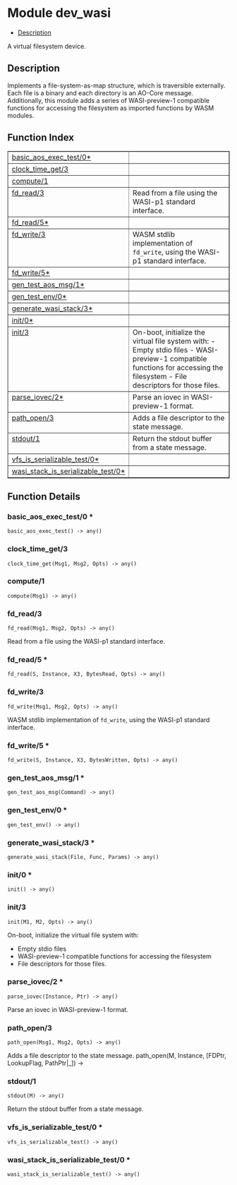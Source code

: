 

# Module dev_wasi #
* [Description](#description)

A virtual filesystem device.

<a name="description"></a>

## Description ##
Implements a file-system-as-map structure, which is traversible externally.
Each file is a binary and each directory is an AO-Core message.
Additionally, this module adds a series of WASI-preview-1 compatible
functions for accessing the filesystem as imported functions by WASM
modules.<a name="index"></a>

## Function Index ##


<table width="100%" border="1" cellspacing="0" cellpadding="2" summary="function index"><tr><td valign="top"><a href="#basic_aos_exec_test-0">basic_aos_exec_test/0*</a></td><td></td></tr><tr><td valign="top"><a href="#clock_time_get-3">clock_time_get/3</a></td><td></td></tr><tr><td valign="top"><a href="#compute-1">compute/1</a></td><td></td></tr><tr><td valign="top"><a href="#fd_read-3">fd_read/3</a></td><td>Read from a file using the WASI-p1 standard interface.</td></tr><tr><td valign="top"><a href="#fd_read-5">fd_read/5*</a></td><td></td></tr><tr><td valign="top"><a href="#fd_write-3">fd_write/3</a></td><td>WASM stdlib implementation of <code>fd_write</code>, using the WASI-p1 standard
interface.</td></tr><tr><td valign="top"><a href="#fd_write-5">fd_write/5*</a></td><td></td></tr><tr><td valign="top"><a href="#gen_test_aos_msg-1">gen_test_aos_msg/1*</a></td><td></td></tr><tr><td valign="top"><a href="#gen_test_env-0">gen_test_env/0*</a></td><td></td></tr><tr><td valign="top"><a href="#generate_wasi_stack-3">generate_wasi_stack/3*</a></td><td></td></tr><tr><td valign="top"><a href="#init-0">init/0*</a></td><td></td></tr><tr><td valign="top"><a href="#init-3">init/3</a></td><td>On-boot, initialize the virtual file system with:
- Empty stdio files
- WASI-preview-1 compatible functions for accessing the filesystem
- File descriptors for those files.</td></tr><tr><td valign="top"><a href="#parse_iovec-2">parse_iovec/2*</a></td><td>Parse an iovec in WASI-preview-1 format.</td></tr><tr><td valign="top"><a href="#path_open-3">path_open/3</a></td><td>Adds a file descriptor to the state message.</td></tr><tr><td valign="top"><a href="#stdout-1">stdout/1</a></td><td>Return the stdout buffer from a state message.</td></tr><tr><td valign="top"><a href="#vfs_is_serializable_test-0">vfs_is_serializable_test/0*</a></td><td></td></tr><tr><td valign="top"><a href="#wasi_stack_is_serializable_test-0">wasi_stack_is_serializable_test/0*</a></td><td></td></tr></table>


<a name="functions"></a>

## Function Details ##

<a name="basic_aos_exec_test-0"></a>

### basic_aos_exec_test/0 * ###

`basic_aos_exec_test() -> any()`

<a name="clock_time_get-3"></a>

### clock_time_get/3 ###

`clock_time_get(Msg1, Msg2, Opts) -> any()`

<a name="compute-1"></a>

### compute/1 ###

`compute(Msg1) -> any()`

<a name="fd_read-3"></a>

### fd_read/3 ###

`fd_read(Msg1, Msg2, Opts) -> any()`

Read from a file using the WASI-p1 standard interface.

<a name="fd_read-5"></a>

### fd_read/5 * ###

`fd_read(S, Instance, X3, BytesRead, Opts) -> any()`

<a name="fd_write-3"></a>

### fd_write/3 ###

`fd_write(Msg1, Msg2, Opts) -> any()`

WASM stdlib implementation of `fd_write`, using the WASI-p1 standard
interface.

<a name="fd_write-5"></a>

### fd_write/5 * ###

`fd_write(S, Instance, X3, BytesWritten, Opts) -> any()`

<a name="gen_test_aos_msg-1"></a>

### gen_test_aos_msg/1 * ###

`gen_test_aos_msg(Command) -> any()`

<a name="gen_test_env-0"></a>

### gen_test_env/0 * ###

`gen_test_env() -> any()`

<a name="generate_wasi_stack-3"></a>

### generate_wasi_stack/3 * ###

`generate_wasi_stack(File, Func, Params) -> any()`

<a name="init-0"></a>

### init/0 * ###

`init() -> any()`

<a name="init-3"></a>

### init/3 ###

`init(M1, M2, Opts) -> any()`

On-boot, initialize the virtual file system with:
- Empty stdio files
- WASI-preview-1 compatible functions for accessing the filesystem
- File descriptors for those files.

<a name="parse_iovec-2"></a>

### parse_iovec/2 * ###

`parse_iovec(Instance, Ptr) -> any()`

Parse an iovec in WASI-preview-1 format.

<a name="path_open-3"></a>

### path_open/3 ###

`path_open(Msg1, Msg2, Opts) -> any()`

Adds a file descriptor to the state message.
path_open(M, Instance, [FDPtr, LookupFlag, PathPtr|_]) ->

<a name="stdout-1"></a>

### stdout/1 ###

`stdout(M) -> any()`

Return the stdout buffer from a state message.

<a name="vfs_is_serializable_test-0"></a>

### vfs_is_serializable_test/0 * ###

`vfs_is_serializable_test() -> any()`

<a name="wasi_stack_is_serializable_test-0"></a>

### wasi_stack_is_serializable_test/0 * ###

`wasi_stack_is_serializable_test() -> any()`


